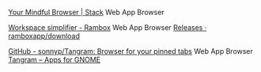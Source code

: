 
[Your Mindful Browser | Stack](https://stackbrowser.com/)
Web App Browser

[Workspace simplifier - Rambox](https://rambox.app/)
Web App Browser
[Releases · ramboxapp/download](https://github.com/ramboxapp/download/releases)

[GitHub - sonnyp/Tangram: Browser for your pinned tabs](https://github.com/sonnyp/Tangram)
Web App Browser
[Tangram – Apps for GNOME](https://apps.gnome.org/Tangram/)
